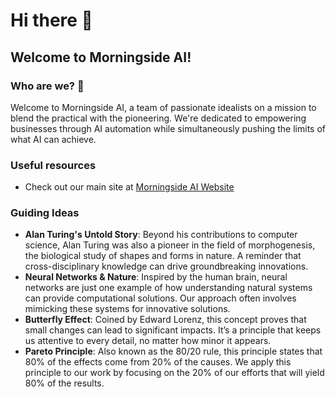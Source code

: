 # Hi there 👋

## Welcome to Morningside AI!


### Who are we? 🌟
Welcome to Morningside AI, a team of passionate idealists on a mission to blend the practical with the pioneering. We're dedicated to empowering businesses through AI automation while simultaneously pushing the limits of what AI can achieve.

### Useful resources

- Check out our main site at [Morningside AI Website](https://morningside.ai/)

### Guiding Ideas
- **Alan Turing's Untold Story**: Beyond his contributions to computer science, Alan Turing was also a pioneer in the field of morphogenesis, the biological study of shapes and forms in nature. A reminder that cross-disciplinary knowledge can drive groundbreaking innovations.
- **Neural Networks & Nature**: Inspired by the human brain, neural networks are just one example of how understanding natural systems can provide computational solutions. Our approach often involves mimicking these systems for innovative solutions.
- **Butterfly Effect**: Coined by Edward Lorenz, this concept proves that small changes can lead to significant impacts. It’s a principle that keeps us attentive to every detail, no matter how minor it appears.
- **Pareto Principle**: Also known as the 80/20 rule, this principle states that 80% of the effects come from 20% of the causes. We apply this principle to our work by focusing on the 20% of our efforts that will yield 80% of the results.


